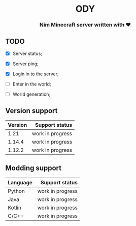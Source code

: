 <div align="center">

# ODY
### Nim Minecraft server written with ❤

</div>


## TODO

- [x] Server status;
- [x] Server ping;
- [x] Login in to the server;
- [ ] Enter in the world;
- [ ] World generation;


## Version support

| Version   | Support status   |
| :--       | --:              |
| 1.21      | work in progress |
| 1.14.4    | work in progress |
| 1.12.2    | work in progress |


## Modding support

| Language  | Support status   |
| :--       | --:              |
| Python    | work in progress |
| Java      | work in progress |
| Kotlin    | work in progress |
| C/C++     | work in progress |

